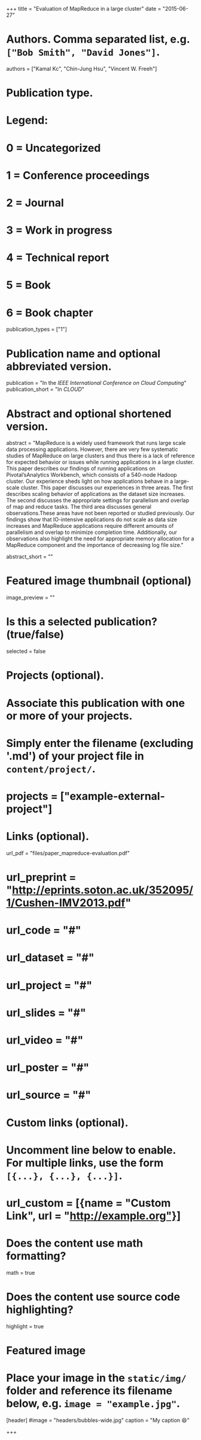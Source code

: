 +++
title = "Evaluation of MapReduce in a large cluster"
date = "2015-06-27"

# Authors. Comma separated list, e.g. `["Bob Smith", "David Jones"]`.
authors = ["Kamal Kc", "Chin-Jung Hsu", "Vincent W. Freeh"]

# Publication type.
# Legend:
# 0 = Uncategorized
# 1 = Conference proceedings
# 2 = Journal
# 3 = Work in progress
# 4 = Technical report
# 5 = Book
# 6 = Book chapter
publication_types = ["1"]

# Publication name and optional abbreviated version.
publication = "In the *IEEE International Conference on Cloud Computing*"
publication_short = "In *CLOUD*"

# Abstract and optional shortened version.
abstract = "MapReduce is a widely used framework that runs large scale data processing applications. However, there are very few systematic studies of MapReduce on large clusters and thus there is a lack of reference for expected behavior or issues while running applications in a large cluster. This paper describes our findings of running applications on Pivotal’sAnalytics Workbench, which consists of a 540-node Hadoop cluster. Our experience sheds light on how applications behave in a large-scale cluster. This paper discusses our experiences in three areas. The first describes scaling behavior of applications as the dataset size increases. The second discusses the appropriate settings for parallelism and overlap of map and reduce tasks. The third area discusses general observations.These areas have not been reported or studied previously. Our findings show that IO-intensive applications do not scale as data size increases and MapReduce applications require different amounts of parallelism and overlap to minimize completion time. Additionally, our observations also highlight the need for appropriate memory allocation for a MapReduce component and the importance of decreasing log file size."

abstract_short = ""

# Featured image thumbnail (optional)
image_preview = ""

# Is this a selected publication? (true/false)
selected = false

# Projects (optional).
#   Associate this publication with one or more of your projects.
#   Simply enter the filename (excluding '.md') of your project file in `content/project/`.
# projects = ["example-external-project"]

# Links (optional).
url_pdf = "files/paper_mapreduce-evaluation.pdf"
# url_preprint = "http://eprints.soton.ac.uk/352095/1/Cushen-IMV2013.pdf"
# url_code = "#"
# url_dataset = "#"
# url_project = "#"
# url_slides = "#"
# url_video = "#"
# url_poster = "#"
# url_source = "#"

# Custom links (optional).
#   Uncomment line below to enable. For multiple links, use the form `[{...}, {...}, {...}]`.
# url_custom = [{name = "Custom Link", url = "http://example.org"}]

# Does the content use math formatting?
math = true

# Does the content use source code highlighting?
highlight = true

# Featured image
# Place your image in the `static/img/` folder and reference its filename below, e.g. `image = "example.jpg"`.
[header]
#image = "headers/bubbles-wide.jpg"
caption = "My caption :smile:"

+++
